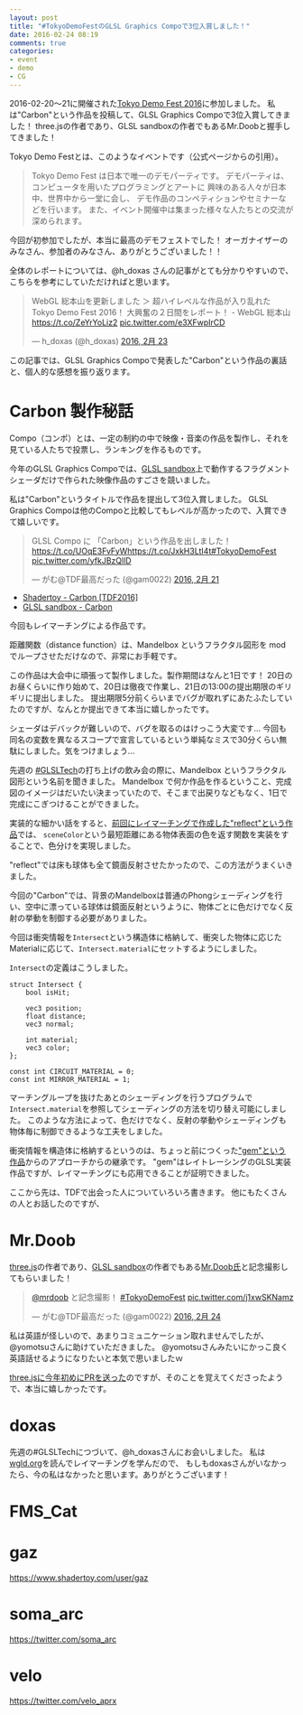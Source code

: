 ```yaml
---
layout: post
title: "#TokyoDemoFestのGLSL Graphics Compoで3位入賞しました！"
date: 2016-02-24 08:19
comments: true
categories: 
- event
- demo
- CG
---
```


2016-02-20〜21に開催された[Tokyo Demo Fest 2016](http://tokyodemofest.jp/2016/)に参加しました。
私は"Carbon"という作品を投稿して、GLSL Graphics Compoで3位入賞してきました！
three.jsの作者であり、GLSL sandboxの作者でもあるMr.Doobと握手してきました！

Tokyo Demo Festとは、このようなイベントです（公式ページからの引用）。

> Tokyo Demo Fest は日本で唯一のデモパーティです。 デモパーティは、コンピュータを用いたプログラミングとアートに 興味のある人々が日本中、世界中から一堂に会し、 デモ作品のコンペティションやセミナーなどを行います。 また、イベント開催中は集まった様々な人たちとの交流が深められます。 

今回が初参加でしたが、本当に最高のデモフェストでした！
オーガナイザーのみなさん、参加者のみなさん、ありがとうございました！！

全体のレポートについては、@h_doxas さんの記事がとても分かりやすいので、こちらを参考にしていただければと思います。

<blockquote class="twitter-tweet" data-lang="ja"><p lang="ja" dir="ltr">WebGL 総本山を更新しました ＞ 超ハイレベルな作品が入り乱れた Tokyo Demo Fest 2016！ 大興奮の２日間をレポート！ - WebGL 総本山 <a href="https://t.co/ZeYrYoLiz2">https://t.co/ZeYrYoLiz2</a> <a href="https://t.co/e3XFwpIrCD">pic.twitter.com/e3XFwpIrCD</a></p>&mdash; h_doxas (@h_doxas) <a href="https://twitter.com/h_doxas/status/701988774117376004">2016, 2月 23</a></blockquote>
<script async src="//platform.twitter.com/widgets.js" charset="utf-8"></script>

この記事では、GLSL Graphics Compoで発表した"Carbon"という作品の裏話と、個人的な感想を振り返ります。

# Carbon 製作秘話

Compo（コンポ）とは、一定の制約の中で映像・音楽の作品を製作し、それを見ている人たちで投票し、ランキングを作るものです。

今年のGLSL Graphics Compoでは、[GLSL sandbox](http://glslsandbox.com/)上で動作するフラグメントシェーダだけで作られた映像作品のすごさを競いました。

私は"Carbon"というタイトルで作品を提出して3位入賞しました。
GLSL Graphics Compoは他のCompoと比較してもレベルが高かったので、入賞できて嬉しいです。

<blockquote class="twitter-tweet" data-lang="ja"><p lang="ja" dir="ltr">GLSL Compo に 「Carbon」という作品を出しました！<a href="https://t.co/UOqE3FvFyW">https://t.co/UOqE3FvFyW</a><a href="https://t.co/JxkH3LtI4t">https://t.co/JxkH3LtI4t</a><a href="https://twitter.com/hashtag/TokyoDemoFest?src=hash">#TokyoDemoFest</a> <a href="https://t.co/yfkJBzQllD">pic.twitter.com/yfkJBzQllD</a></p>&mdash; がむ@TDF最高だった (@gam0022) <a href="https://twitter.com/gam0022/status/701327225224736768">2016, 2月 21</a></blockquote>
<script async src="//platform.twitter.com/widgets.js" charset="utf-8"></script>

- [Shadertoy - Carbon \[TDF2016\]](https://www.shadertoy.com/view/MsG3Wy)
- [GLSL sandbox - Carbon](http://glslsandbox.com/e#30972.0)

今回もレイマーチングによる作品です。

<!--more-->

距離関数（distance function）は、Mandelbox というフラクタル図形を mod でループさせただけなので、非常にお手軽です。

この作品は大会中に頑張って製作しました。製作期間はなんと1日です！
20日のお昼くらいに作り始めて、20日は徹夜で作業し、21日の13:00の提出期限のギリギリに提出しました。
提出期限5分前くらいまでバグが取れずにあたふたしていたのですが、なんとか提出できて本当に嬉しかったです。

シェーダはデバックが難しいので、バグを取るのはけっこう大変です…
今回も同名の変数を異なるスコープで宣言しているという単純なミスで30分くらい無駄にしました。気をつけましょう…

先週の [#GLSLTech](http://gam0022.net/blog/2016/02/16/glsl-tech/)の打ち上げの飲み会の際に、Mandelbox というフラクタル図形という名前を聞きました。
Mandelbox で何か作品を作るということ、完成図のイメージはだいたい決まっていたので、そこまで出戻りなどもなく、1日で完成にこぎつけることができました。

実装的な細かい話をすると、[前回にレイマーチングで作成した"reflect"という作品](http://qiita.com/gam0022/items/03699a07e4a4b5f2d41f)では、
`sceneColor`という最短距離にある物体表面の色を返す関数を実装をすることで、色分けを実現しました。

"reflect"では床も球体も全て鏡面反射させたかったので、この方法がうまくいきました。

今回の"Carbon"では、背景のMandelboxは普通のPhongシェーディングを行い、空中に漂っている球体は鏡面反射というように、物体ごとに色だけでなく反射の挙動を制御する必要がありました。

今回は衝突情報を`Intersect`という構造体に格納して、衝突した物体に応じたMaterialに応じて、`Intersect.material`にセットするようにしました。

`Intersect`の定義はこうしました。

```c:struct Intersect
struct Intersect {
	bool isHit;

	vec3 position;
	float distance;
	vec3 normal;

	int material;
	vec3 color;
};

const int CIRCUIT_MATERIAL = 0;
const int MIRROR_MATERIAL = 1;
```

マーチングループを抜けたあとのシェーディングを行うプログラムで`Intersect.material`を参照してシェーディングの方法を切り替え可能にしました。
このような方法によって、色だけでなく、反射の挙動やシェーディングも物体毎に制御できるような工夫をしました。

衝突情報を構造体に格納するというのは、ちょっと前につくった["gem"という作品](http://qiita.com/gam0022/items/9875480d33e03fe2113c)からのアプローチからの継承です。
"gem"はレイトレーシングのGLSL実装作品ですが、レイマーチングにも応用できることが証明できました。

ここから先は、TDFで出会った人についていろいろ書きます。
他にもたくさんの人とお話したのですが、

# Mr.Doob
[three.js](http://threejs.org/)の作者であり、[GLSL sandbox](http://glslsandbox.com/)の作者でもある[Mr.Doob氏](https://twitter.com/mrdoob)と記念撮影してもらいました！

<blockquote class="twitter-tweet" data-lang="ja"><p lang="ja" dir="ltr"><a href="https://twitter.com/mrdoob">@mrdoob</a> と記念撮影！ <a href="https://twitter.com/hashtag/TokyoDemoFest?src=hash">#TokyoDemoFest</a> <a href="https://t.co/j1xwSKNamz">pic.twitter.com/j1xwSKNamz</a></p>&mdash; がむ@TDF最高だった (@gam0022) <a href="https://twitter.com/gam0022/status/702292595486040064">2016, 2月 24</a></blockquote>
<script async src="//platform.twitter.com/widgets.js" charset="utf-8"></script>

私は英語が怪しいので、あまりコミュニケーション取れませんでしたが、@yomotsuさんに助けていただきました。
@yomotsuさんみたいにかっこ良く英語話せるようになりたいと本気で思いましたｗ

[three.jsに今年初めにPRを送った](https://github.com/mrdoob/three.js/pull/7860)のですが、そのことを覚えてくださったようで、本当に嬉しかったです。

# doxas
先週の#GLSLTechにつづいて、@h_doxasさんにお会いしました。
私は[wgld.org](https://wgld.org/d/glsl/)を読んでレイマーチングを学んだので、
もしもdoxasさんがいなかったら、今の私はなかったと思います。ありがとうございます！

# FMS_Cat

# gaz
https://www.shadertoy.com/user/gaz

# soma_arc
https://twitter.com/soma_arc

# velo
https://twitter.com/velo_aprx
